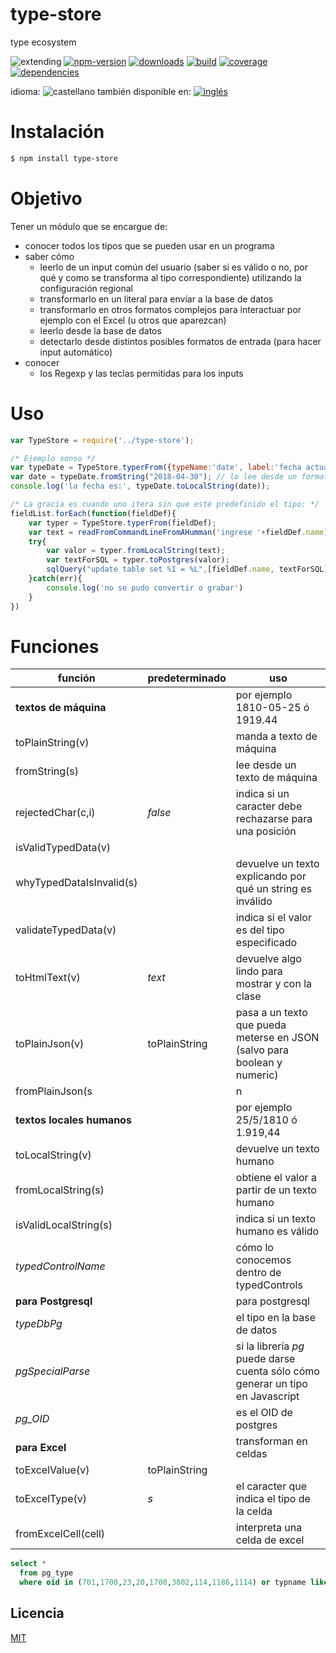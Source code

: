 <!--multilang v0 es:LEEME.md en:README.md -->
# type-store
<!--lang:es-->
type ecosystem
<!--lang:en--]
type ecosystem

[!--lang:*-->

<!-- cucardas -->
![extending](https://img.shields.io/badge/stability-extending-orange.svg)
[![npm-version](https://img.shields.io/npm/v/type-store.svg)](https://npmjs.org/package/type-store)
[![downloads](https://img.shields.io/npm/dm/type-store.svg)](https://npmjs.org/package/type-store)
[![build](https://img.shields.io/travis/codenautas/type-store/master.svg)](https://travis-ci.org/codenautas/type-store)
[![coverage](https://img.shields.io/coveralls/codenautas/type-store/master.svg)](https://coveralls.io/r/codenautas/type-store)
[![dependencies](https://img.shields.io/david/codenautas/type-store.svg)](https://david-dm.org/codenautas/type-store)

<!--multilang buttons-->

idioma: ![castellano](https://raw.githubusercontent.com/codenautas/multilang/master/img/lang-es.png)
también disponible en:
[![inglés](https://raw.githubusercontent.com/codenautas/multilang/master/img/lang-en.png)](README.md)

<!--lang:es-->
# Instalación
<!--lang:en--]
# Install
[!--lang:*-->
```sh
$ npm install type-store
```

<!--lang:es-->
# Objetivo

Tener un módulo que se encargue de:

  * conocer todos los tipos que se pueden usar en un programa
  * saber cómo
    * leerlo de un input común del usuario (saber si es válido o no, por qué y como se transforma al tipo correspondiente) utilizando la configuración regional
    * transformarlo en un literal para envíar a la base de datos
    * transformarlo en otros formatos complejos para interactuar por ejemplo con el Excel (u otros que aparezcan)
    * leerlo desde la base de datos
    * detectarlo desde distintos posibles formatos de entrada (para hacer input automático)
  * conocer
    * los Regexp y las teclas permitidas para los inputs

<!--lang:en--]
# Goal

<!--lang:es-->
# Uso

```js
var TypeStore = require('../type-store');

/* Ejemplo sonso */
var typeDate = TypeStore.typerFrom({typeName:'date', label:'fecha actual', name:'fecha'})
var date = typeDate.fromString("2018-04-30"); // lo lee desde un formato canónico (no humano)
console.log('la fecha es:', typeDate.toLocalString(date));

/* La gracia es cuando uno itera sin que esté predefinido el tipo: */
fieldList.forEach(function(fieldDef){
    var typer = TypeStore.typerFrom(fieldDef);
    var text = readFromCommandLineFromAHumman('ingrese '+fieldDef.name);
    try{
        var valor = typer.fromLocalString(text);
        var textForSQL = typer.toPostgres(valor);
        sqlQuery("update table set %I = %L",[fieldDef.name, textForSQL]);
    }catch(err){
        console.log('no se pudo convertir o grabar')
    }
})

```

<!--lang:en--]
# Usage
<!--lang:es-->
# Funciones

función                 |predeterminado | uso
------------------------|---------------|-------------------------------
**textos de máquina**   |               |por ejemplo 1810-05-25 ó 1919.44
toPlainString(v)        |               |manda a texto de máquina
fromString(s)           |               |lee desde un texto de máquina
rejectedChar(c,i)       |*false*        |indica si un caracter debe rechazarse para una posición
isValidTypedData(v)     |               |
whyTypedDataIsInvalid(s)|               |devuelve un texto explicando por qué un string es inválido
validateTypedData(v)    |               |indica si el valor es del tipo especificado
toHtmlText(v)           |*<span class=...>text</span>*|devuelve algo lindo para mostrar y con la clase
toPlainJson(v)          |toPlainString  |pasa a un texto que pueda meterse en JSON (salvo para boolean y numeric)
fromPlainJson(s||n||b)  |               |recibe un valor obtenido de JSON.parse
**textos locales humanos**|             |por ejemplo 25/5/1810 ó 1.919,44
toLocalString(v)        |               |devuelve un texto humano 
fromLocalString(s)      |               |obtiene el valor a partir de un texto humano
isValidLocalString(s)   |               |indica si un texto humano es válido
*typedControlName*      |               |cómo lo conocemos dentro de typedControls
**para Postgresql**     |               |para postgresql
*typeDbPg*              |               |el tipo en la base de datos
*pgSpecialParse*        |               |si la librería *pg* puede darse cuenta sólo cómo generar un tipo en Javascript
*pg_OID*                |               |es el OID de postgres
**para Excel**          |               |transforman en celdas
toExcelValue(v)         |toPlainString  |
toExcelType(v)          |*s*            |el caracter que indica el tipo de la celda
fromExcelCell(cell)     |               |interpreta una celda de excel

```sql
select * 
  from pg_type
  where oid in (701,1700,23,20,1700,3802,114,1186,1114) or typname like '%time%' or typname like '%range%';
```

<!--lang:en--]
# Usage
[!--lang:*-->

<!--lang:es-->
## Licencia
<!--lang:en--]
## License
[!--lang:*-->

[MIT](LICENSE)


